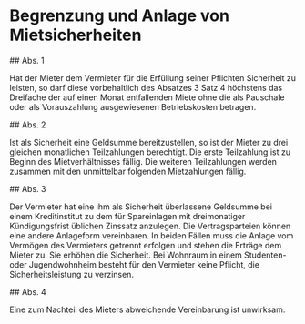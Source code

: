 # Begrenzung und Anlage von Mietsicherheiten



\#\# Abs. 1

 Hat der Mieter dem Vermieter für die Erfüllung seiner Pflichten Sicherheit zu leisten, so darf diese vorbehaltlich des Absatzes 3 Satz 4 höchstens das Dreifache der auf einen Monat entfallenden Miete ohne die als Pauschale oder als Vorauszahlung ausgewiesenen Betriebskosten betragen.

\#\# Abs. 2

 Ist als Sicherheit eine Geldsumme bereitzustellen, so ist der Mieter zu drei gleichen monatlichen Teilzahlungen berechtigt. Die erste Teilzahlung ist zu Beginn des Mietverhältnisses fällig. Die weiteren Teilzahlungen werden zusammen mit den unmittelbar folgenden Mietzahlungen fällig.

\#\# Abs. 3

 Der Vermieter hat eine ihm als Sicherheit überlassene Geldsumme bei einem Kreditinstitut zu dem für Spareinlagen mit dreimonatiger Kündigungsfrist üblichen Zinssatz anzulegen. Die Vertragsparteien können eine andere Anlageform vereinbaren. In beiden Fällen muss die Anlage vom Vermögen des Vermieters getrennt erfolgen und stehen die Erträge dem Mieter zu. Sie erhöhen die Sicherheit. Bei Wohnraum in einem Studenten\- oder Jugendwohnheim besteht für den Vermieter keine Pflicht, die Sicherheitsleistung zu verzinsen.

\#\# Abs. 4

 Eine zum Nachteil des Mieters abweichende Vereinbarung ist unwirksam. 

